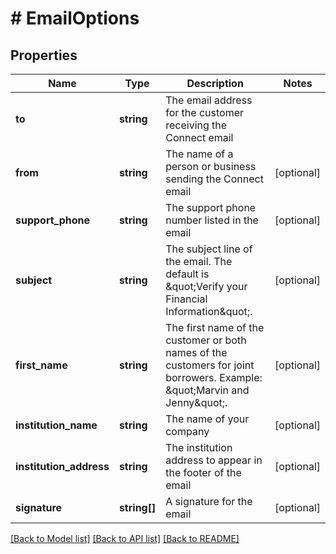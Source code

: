 # # EmailOptions

## Properties

Name | Type | Description | Notes
------------ | ------------- | ------------- | -------------
**to** | **string** | The email address for the customer receiving the Connect email |
**from** | **string** | The name of a person or business sending the Connect email | [optional]
**support_phone** | **string** | The support phone number listed in the email | [optional]
**subject** | **string** | The subject line of the email. The default is \&quot;Verify your Financial Information\&quot;. | [optional]
**first_name** | **string** | The first name of the customer or both names of the customers for joint borrowers. Example: \&quot;Marvin and Jenny\&quot;. | [optional]
**institution_name** | **string** | The name of your company | [optional]
**institution_address** | **string** | The institution address to appear in the footer of the email | [optional]
**signature** | **string[]** | A signature for the email | [optional]

[[Back to Model list]](../../README.md#models) [[Back to API list]](../../README.md#endpoints) [[Back to README]](../../README.md)
